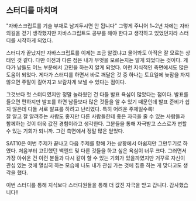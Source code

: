 ## 스터디를 마치며

"자바스크립트를 기술 부채로 남겨두시면 안 됩니다" 그렇게 주니어 1~2년 차에는 자바 외길을 걷기 생각했지만 자바스크립트도 공부를 해야 한다고 생각하고 있었던지라 스터디를 시작하게 되었다.  

스터디가 끝났지만 자바스크립트를 이제는 조금 알겠냐고 물어봐도 아직은 잘 모르는 상태인 것 같다. 다만 이전과 다른 점은 내가 무엇을 모르는지는 알게 되었다는 것이다. 게다가 남들도 어느 부분에서 고민을 하는지 알게 되었다. 이런 지식적인 측면에서도 많은 도움이 되었다. 게다가 스터디를 하면서 바로 깨달은 것 중 하나는 토요일에 늦잠을 자지 않으면 주말이 길어지고 보람차게 보낼 수 있다는 점이다. 

그것보다 첫 스터디였지만 정말 놀라웠던 건 다들 발표 욕심이 많았다는 점이다. 발표를 들으면 편하지만 발표를 하면 남들보다 많은 것들을 알 수 있기 때문인데 발표 준비가 쉽지 않은데 다들 서로 발표를 하려고 난리였다. 특히 어려운 주제일수록!  
잘 알고 잘 알려주는 사람도 좋지만 다른 사람들한테 좋은 자극을 줄 수 있는 사람들과 함께하는 것이 더욱 값진 경험이라고 생각한다. 그분들을 통해 자극받고 스스로가 변할 수 있는 기회가 되니까. 그런 측면에서 정말 많은 얻었다.

SAT10은 이번 주제가 끝나고 다음 주제를 향해 가는 상황에서 아쉽지만 그만두기로 하였다. 처음부터 고민했던 백엔드 및 다른 것들을 하고 싶은 욕심이 너무 크다. 그러면서 가장 아쉬운 건 이런 분들과 다시 같이 할 수 있는 기회가 있을까였지만 거꾸로 자신이 관심 있는 것에 열심히 하는 모습에 나도 내가 관심 가는 것에 집중 하는 게 맞다고도 생각을 했다.

이번 스터디를 통해 지식보다 스터디원들을 통해 더 값진 자극을 받고 갑니다. 감사했습니다!!
